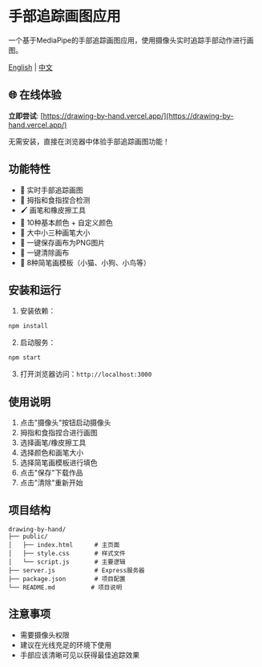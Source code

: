 # 手部追踪画图应用

一个基于MediaPipe的手部追踪画图应用，使用摄像头实时追踪手部动作进行画图。

[English](README_EN.md) | [中文](README.md)

## 🌐 在线体验

**立即尝试**: [https://drawing-by-hand.vercel.app/](https://drawing-by-hand.vercel.app/)

无需安装，直接在浏览器中体验手部追踪画图功能！

## 功能特性

- 🎨 实时手部追踪画图
- 🎯 拇指和食指捏合检测
- 🖌️ 画笔和橡皮擦工具
- 🎨 10种基本颜色 + 自定义颜色
- 📏 大中小三种画笔大小
- 💾 一键保存画布为PNG图片
- 🧹 一键清除画布
- 🎨 8种简笔画模板（小猫、小狗、小鸟等）

## 安装和运行

1. 安装依赖：
```bash
npm install
```

2. 启动服务：
```bash
npm start
```

3. 打开浏览器访问：`http://localhost:3000`

## 使用说明

1. 点击"摄像头"按钮启动摄像头
2. 拇指和食指捏合进行画图
3. 选择画笔/橡皮擦工具
4. 选择颜色和画笔大小
5. 选择简笔画模板进行填色
6. 点击"保存"下载作品
7. 点击"清除"重新开始

## 项目结构

```
drawing-by-hand/
├── public/
│   ├── index.html      # 主页面
│   ├── style.css       # 样式文件
│   └── script.js       # 主要逻辑
├── server.js           # Express服务器
├── package.json        # 项目配置
└── README.md          # 项目说明
```

## 注意事项

- 需要摄像头权限
- 建议在光线充足的环境下使用
- 手部应该清晰可见以获得最佳追踪效果
